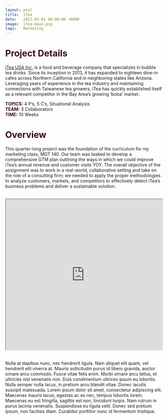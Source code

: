 ```yaml
---
layout: post
title:  iTea
date:   2021-03-01 00:00:00 +0000
image:  itea-main.png
tags:   Marketing
---
```

<style>
.center {
  display: flex;
  justify-content: center;
}
</style>

<h1 style="color:#3c0919;">Project Details</h1>

<a href="https://www.itea-usa.com/" target="_blank" rel="noopener noreferrer">iTea USA Inc.</a> is a food and beverage company that specializes in bubble tea drinks. Since its inception in 2013, it has expanded to eighteen dine-in cafes across Northern California and in neighboring states like Arizona. Leveraging years of experience in the tea industry and maintaining connections with Taiwanese tea growers, iTea has quickly established itself as a relevant competitor in the Bay Area’s growing ‘boba’ market.

<b style="color:#3c0919;">TOPICS:</b> 4 P’s, 5 C’s, Situational Analysis       
<b style="color:#3c0919;">TEAM:</b> 3 Collaborators     
<b style="color:#3c0919;">TIME:</b> 10 Weeks  

<h1 style="color:#3c0919;">Overview</h1>

This quarter-long project was the foundation of the curriculum for my marketing class, MGT 140. Our team was tasked to develop a comprehensive GTM plan outlining the ways in which we could improve iTea’s annual revenue and customer visits YOY. The overall objective of the assignment was to work in a real-world, collaborative setting and take on the role of a consulting firm; we needed to apply the proper methodologies to analyze customers, markets, and competitors to effectively detect iTea’s business problems and deliver a sustainable solution.

<br>

<div class="center">
  <iframe src="https://drive.google.com/file/d/1dgK9Z5rzMj1rQeA4HnLaTPaJ-cKhbW8m/preview" width="100%" height="480" allow="autoplay"></iframe>
</div>

<br>

Nulla at dapibus nunc, nec hendrerit ligula. Nam aliquet elit quam, vel hendrerit elit viverra at. Mauris sollicitudin purus id libero gravida, auctor ornare arcu commodo. Fusce vitae felis enim. Morbi ornare arcu tellus, et ultricies nisl venenatis non. Duis condimentum ultrices ipsum eu lobortis. Nulla semper nulla lacus, in pretium arcu blandit vitae. Donec iaculis suscipit malesuada. Lorem ipsum dolor sit amet, consectetur adipiscing elit. Maecenas mauris lacus, egestas ac ex nec, tempus lobortis lorem. Maecenas eu est fringilla, sagittis est non, tincidunt turpis. Nam rutrum in purus lacinia venenatis. Suspendisse eu ligula velit. Donec sed pretium ipsum, non facilisis diam. Curabitur porttitor nunc id fermentum tristique.
